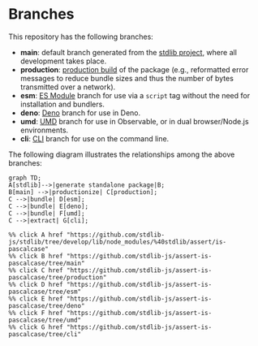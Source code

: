 <!--

@license Apache-2.0

Copyright (c) 2023 The Stdlib Authors.

Licensed under the Apache License, Version 2.0 (the "License");
you may not use this file except in compliance with the License.
You may obtain a copy of the License at

    http://www.apache.org/licenses/LICENSE-2.0

Unless required by applicable law or agreed to in writing, software
distributed under the License is distributed on an "AS IS" BASIS,
WITHOUT WARRANTIES OR CONDITIONS OF ANY KIND, either express or implied.
See the License for the specific language governing permissions and
limitations under the License.

-->

# Branches

This repository has the following branches:

-   **main**: default branch generated from the [stdlib project][stdlib-url], where all development takes place.
-   **production**: [production build][production-url] of the package (e.g., reformatted error messages to reduce bundle sizes and thus the number of bytes transmitted over a network).
-   **esm**: [ES Module][esm-url] branch for use via a `script` tag without the need for installation and bundlers.
-   **deno**: [Deno][deno-url] branch for use in Deno.
-   **umd**: [UMD][umd-url] branch for use in Observable, or in dual browser/Node.js environments.
-   **cli**: [CLI][cli-url] branch for use on the command line.

The following diagram illustrates the relationships among the above branches:

```mermaid
graph TD;
A[stdlib]-->|generate standalone package|B;
B[main] -->|productionize| C[production];
C -->|bundle| D[esm];
C -->|bundle| E[deno];
C -->|bundle| F[umd];
C -->|extract| G[cli];

%% click A href "https://github.com/stdlib-js/stdlib/tree/develop/lib/node_modules/%40stdlib/assert/is-pascalcase"
%% click B href "https://github.com/stdlib-js/assert-is-pascalcase/tree/main"
%% click C href "https://github.com/stdlib-js/assert-is-pascalcase/tree/production"
%% click D href "https://github.com/stdlib-js/assert-is-pascalcase/tree/esm"
%% click E href "https://github.com/stdlib-js/assert-is-pascalcase/tree/deno"
%% click F href "https://github.com/stdlib-js/assert-is-pascalcase/tree/umd"
%% click G href "https://github.com/stdlib-js/assert-is-pascalcase/tree/cli"
```

[stdlib-url]: https://github.com/stdlib-js/stdlib/tree/develop/lib/node_modules/%40stdlib/assert/is-pascalcase
[production-url]: https://github.com/stdlib-js/assert-is-pascalcase/tree/production
[deno-url]: https://github.com/stdlib-js/assert-is-pascalcase/tree/deno
[umd-url]: https://github.com/stdlib-js/assert-is-pascalcase/tree/umd
[esm-url]: https://github.com/stdlib-js/assert-is-pascalcase/tree/esm
[cli-url]: https://github.com/stdlib-js/assert-is-pascalcase/tree/cli